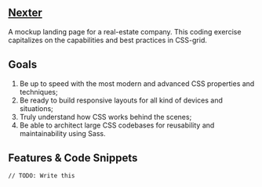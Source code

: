 ## [Nexter](https://rafgarciaa.github.io/Nexter/)
A mockup landing page for a real-estate company. This coding exercise capitalizes on the capabilities and best practices in CSS-grid.

## Goals
1) Be up to speed with the most modern and advanced CSS properties and techniques;
2) Be ready to build responsive layouts for all kind of devices and situations;
3) Truly understand how CSS works behind the scenes;
4) Be able to architect large CSS codebases for reusability and maintainability using Sass.

## Features & Code Snippets
`// TODO: Write this`